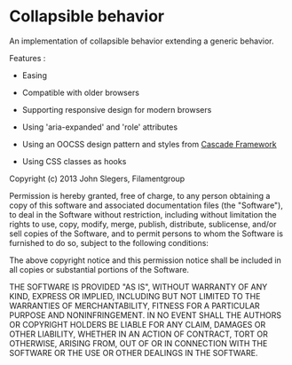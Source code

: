 # Collapsible behavior

   An implementation of collapsible behavior extending a generic behavior.

   Features :

   * Easing
   
   * Compatible with older browsers

   * Supporting responsive design for modern browsers

   * Using 'aria-expanded' and 'role' attributes

   * Using an OOCSS design pattern and styles from [Cascade Framework](http://jslegers.github.io/cascadeframework/)
   * Using CSS classes as hooks

   Copyright (c) 2013 John Slegers, Filamentgroup

   Permission is hereby granted, free of charge, to any person
   obtaining a copy of this software and associated documentation
   files (the "Software"), to deal in the Software without
   restriction, including without limitation the rights to use,
   copy, modify, merge, publish, distribute, sublicense, and/or sell
   copies of the Software, and to permit persons to whom the
   Software is furnished to do so, subject to the following
   conditions:

   The above copyright notice and this permission notice shall be
   included in all copies or substantial portions of the Software.

   THE SOFTWARE IS PROVIDED "AS IS", WITHOUT WARRANTY OF ANY KIND,
   EXPRESS OR IMPLIED, INCLUDING BUT NOT LIMITED TO THE WARRANTIES
   OF MERCHANTABILITY, FITNESS FOR A PARTICULAR PURPOSE AND
   NONINFRINGEMENT. IN NO EVENT SHALL THE AUTHORS OR COPYRIGHT
   HOLDERS BE LIABLE FOR ANY CLAIM, DAMAGES OR OTHER LIABILITY,
   WHETHER IN AN ACTION OF CONTRACT, TORT OR OTHERWISE, ARISING
   FROM, OUT OF OR IN CONNECTION WITH THE SOFTWARE OR THE USE OR
   OTHER DEALINGS IN THE SOFTWARE.